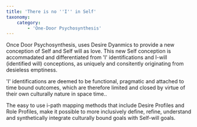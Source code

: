 ```yaml
---
title: 'There is no ''I'' in Self'
taxonomy:
    category:
        - 'One-Door Psychosynthesis'
---
```


Once Door Psychosynthesis, uses Desire Dyanmics to provide a new conception of Self and Self will as love. This new Self conception is accommadated and differentiated from 'I' identifications and I-will (identified will) conceptions, as uniquely and consitently originating from desieless emptiness.

'I' identifications are deemed to be functional, pragmatic and attached to time bound outcomes, which are therefore limited and closed by virtue of their own culturally nature in space time..

The easy to use i-path mapping methods that include Desire Profiles and Role Profiles, make it possible to more inclusively define, refine, understand and synthetically integrate culturally bound goals with Self-will goals.